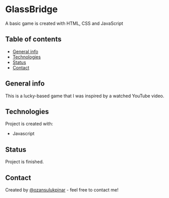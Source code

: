 # GlassBridge

A basic game is created with HTML, CSS and JavaScript

## Table of contents

- [General info](#general-info)
- [Technologies](#technologies)
- [Status](#status)
- [Contact](#contact)

## General info

This is a lucky-based game that I was inspired by a watched YouTube video.

## Technologies

Project is created with:

- Javascript

## Status

Project is finished.

## Contact

Created by [@ozansulukpinar](https://github.com/ozansulukpinar) - feel free to contact me!
